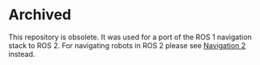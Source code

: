 Archived
========

This repository is obsolete.
It was used for a port of the ROS 1 navigation stack to ROS 2.
For navigating robots in ROS 2 please see [Navigation 2](https://github.com/ros-planning/navigation2/) instead.

